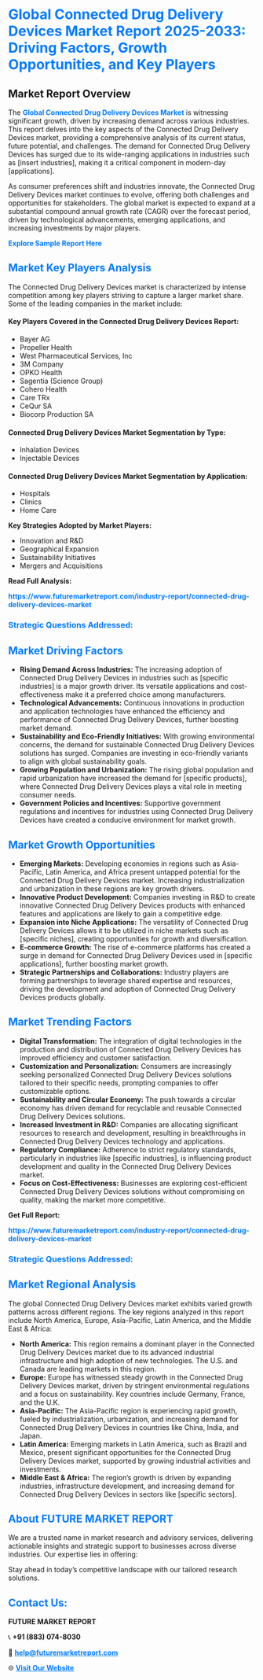<h1 style="color: #007BFF;">Global Connected Drug Delivery Devices Market Report 2025-2033: Driving Factors, Growth Opportunities, and Key Players</h1>

<section id="overview">
<h2>Market Report Overview</h2>
<p>The <a href="https://www.futuremarketreport.com/industry-report/connected-drug-delivery-devices-market" style="color: #007BFF; text-decoration: none;"><strong>Global Connected Drug Delivery Devices Market</strong></a> is witnessing significant growth, driven by increasing demand across various industries. This report delves into the key aspects of the Connected Drug Delivery Devices market, providing a comprehensive analysis of its current status, future potential, and challenges. The demand for Connected Drug Delivery Devices has surged due to its wide-ranging applications in industries such as [insert industries], making it a critical component in modern-day [applications].</p>
<p>As consumer preferences shift and industries innovate, the Connected Drug Delivery Devices market continues to evolve, offering both challenges and opportunities for stakeholders. The global market is expected to expand at a substantial compound annual growth rate (CAGR) over the forecast period, driven by technological advancements, emerging applications, and increasing investments by major players.</p>
</section>

<section id="overview">
<p><a href="https://www.futuremarketreport.com/request-sample/reportId=57701" style="color: #007BFF; text-decoration: none;"><strong>Explore Sample Report Here</strong></a></p>
</section>

<section id="key-players">
<h2 style="color: #007BFF;">Market Key Players Analysis</h2>
<p>The Connected Drug Delivery Devices market is characterized by intense competition among key players striving to capture a larger market share. Some of the leading companies in the market include:</p>
<h4>Key Players Covered in the Connected Drug Delivery Devices Report:</h4>
<ul><li>Bayer AG</li><li>Propeller Health</li><li>West Pharmaceutical Services, Inc</li><li>3M Company</li><li>OPKO Health</li><li>Sagentia (Science Group)</li><li>Cohero Health</li><li>Care TRx</li><li>CeQur SA</li><li>Biocorp Production SA</li></ul>
<h4>Connected Drug Delivery Devices Market Segmentation by Type:</h4>
<ul><li>Inhalation Devices</li><li>Injectable Devices</li></ul>

<h4>Connected Drug Delivery Devices Market Segmentation by Application:</h4>
<ul><li>Hospitals</li><li>Clinics</li><li>Home Care</li></ul>
<p><strong>Key Strategies Adopted by Market Players:</strong></p>
<ul>
<li>Innovation and R&D</li>
<li>Geographical Expansion</li>
<li>Sustainability Initiatives</li>
<li>Mergers and Acquisitions</li>
</ul>
</section>

<section>
<p><strong>Read Full Analysis: </strong></p><a href="https://www.futuremarketreport.com/industry-report/connected-drug-delivery-devices-market" style="color: #007BFF; text-decoration: none;"><strong>https://www.futuremarketreport.com/industry-report/connected-drug-delivery-devices-market</strong></a>
<h3 style="color: #007BFF;">Strategic Questions Addressed:</h3>
</section>

<section id="driving-factors">
<h2 style="color: #007BFF;">Market Driving Factors</h2>
<ul>
<li><strong>Rising Demand Across Industries:</strong> The increasing adoption of Connected Drug Delivery Devices in industries such as [specific industries] is a major growth driver. Its versatile applications and cost-effectiveness make it a preferred choice among manufacturers.</li>
<li><strong>Technological Advancements:</strong> Continuous innovations in production and application technologies have enhanced the efficiency and performance of Connected Drug Delivery Devices, further boosting market demand.</li>
<li><strong>Sustainability and Eco-Friendly Initiatives:</strong> With growing environmental concerns, the demand for sustainable Connected Drug Delivery Devices solutions has surged. Companies are investing in eco-friendly variants to align with global sustainability goals.</li>
<li><strong>Growing Population and Urbanization:</strong> The rising global population and rapid urbanization have increased the demand for [specific products], where Connected Drug Delivery Devices plays a vital role in meeting consumer needs.</li>
<li><strong>Government Policies and Incentives:</strong> Supportive government regulations and incentives for industries using Connected Drug Delivery Devices have created a conducive environment for market growth.</li>
</ul>
</section>

<section id="growth-opportunities">
<h2 style="color: #007BFF;">Market Growth Opportunities</h2>
<ul>
<li><strong>Emerging Markets:</strong> Developing economies in regions such as Asia-Pacific, Latin America, and Africa present untapped potential for the Connected Drug Delivery Devices market. Increasing industrialization and urbanization in these regions are key growth drivers.</li>
<li><strong>Innovative Product Development:</strong> Companies investing in R&D to create innovative Connected Drug Delivery Devices products with enhanced features and applications are likely to gain a competitive edge.</li>
<li><strong>Expansion into Niche Applications:</strong> The versatility of Connected Drug Delivery Devices allows it to be utilized in niche markets such as [specific niches], creating opportunities for growth and diversification.</li>
<li><strong>E-commerce Growth:</strong> The rise of e-commerce platforms has created a surge in demand for Connected Drug Delivery Devices used in [specific applications], further boosting market growth.</li>
<li><strong>Strategic Partnerships and Collaborations:</strong> Industry players are forming partnerships to leverage shared expertise and resources, driving the development and adoption of Connected Drug Delivery Devices products globally.</li>
</ul>
</section>

<section id="trending-factors">
<h2 style="color: #007BFF;">Market Trending Factors</h2>
<ul>
<li><strong>Digital Transformation:</strong> The integration of digital technologies in the production and distribution of Connected Drug Delivery Devices has improved efficiency and customer satisfaction.</li>
<li><strong>Customization and Personalization:</strong> Consumers are increasingly seeking personalized Connected Drug Delivery Devices solutions tailored to their specific needs, prompting companies to offer customizable options.</li>
<li><strong>Sustainability and Circular Economy:</strong> The push towards a circular economy has driven demand for recyclable and reusable Connected Drug Delivery Devices solutions.</li>
<li><strong>Increased Investment in R&D:</strong> Companies are allocating significant resources to research and development, resulting in breakthroughs in Connected Drug Delivery Devices technology and applications.</li>
<li><strong>Regulatory Compliance:</strong> Adherence to strict regulatory standards, particularly in industries like [specific industries], is influencing product development and quality in the Connected Drug Delivery Devices market.</li>
<li><strong>Focus on Cost-Effectiveness:</strong> Businesses are exploring cost-efficient Connected Drug Delivery Devices solutions without compromising on quality, making the market more competitive.</li>
</ul>
</section>

<section>
<p><strong>Get Full Report: </strong></p><a href="https://www.futuremarketreport.com/industry-report/connected-drug-delivery-devices-market" style="color: #007BFF; text-decoration: none;"><strong>https://www.futuremarketreport.com/industry-report/connected-drug-delivery-devices-market</strong></a>
<h3 style="color: #007BFF;">Strategic Questions Addressed:</h3>
</section>


<section id="regional-analysis">
<h2 style="color: #007BFF;">Market Regional Analysis</h2>
<p>The global Connected Drug Delivery Devices market exhibits varied growth patterns across different regions. The key regions analyzed in this report include North America, Europe, Asia-Pacific, Latin America, and the Middle East & Africa:</p>
<ul>
<li><strong>North America:</strong> This region remains a dominant player in the Connected Drug Delivery Devices market due to its advanced industrial infrastructure and high adoption of new technologies. The U.S. and Canada are leading markets in this region.</li>
<li><strong>Europe:</strong> Europe has witnessed steady growth in the Connected Drug Delivery Devices market, driven by stringent environmental regulations and a focus on sustainability. Key countries include Germany, France, and the U.K.</li>
<li><strong>Asia-Pacific:</strong> The Asia-Pacific region is experiencing rapid growth, fueled by industrialization, urbanization, and increasing demand for Connected Drug Delivery Devices in countries like China, India, and Japan.</li>
<li><strong>Latin America:</strong> Emerging markets in Latin America, such as Brazil and Mexico, present significant opportunities for the Connected Drug Delivery Devices market, supported by growing industrial activities and investments.</li>
<li><strong>Middle East & Africa:</strong> The region’s growth is driven by expanding industries, infrastructure development, and increasing demand for Connected Drug Delivery Devices in sectors like [specific sectors].</li>
</ul>
</section>

<footer>
<h2 style="color: #007BFF;">About FUTURE MARKET REPORT</h2>
<p>We are a trusted name in market research and advisory services, delivering actionable insights and strategic support to businesses across diverse industries. Our expertise lies in offering:</p>

<p>Stay ahead in today’s competitive landscape with our tailored research solutions.</p>

<h2 style="color: #007BFF;">Contact Us:</h2>
<p><strong>FUTURE MARKET REPORT</strong></p>
<p>📞 <strong>+91 (883) 074-8030</strong></p>
<p>📧 <strong><a href="mailto:help@futuremarketreport.com" style="color: #007BFF;">help@futuremarketreport.com</a></strong></p>
<p>🌐 <strong><a href="https://www.futuremarketreport.com/" style="color: #007BFF;">Visit Our Website</a></strong></p>
</footer>